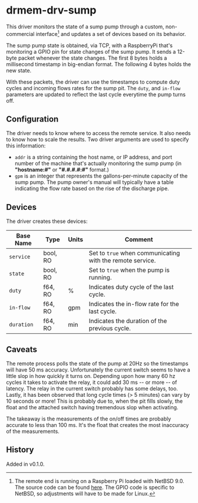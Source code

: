 # drmem-drv-sump

This driver monitors the state of a sump pump through a custom,
non-commercial interface[^1] and updates a set of devices based on its
behavior.

The sump pump state is obtained, via TCP, with a RaspberryPi that's
monitoring a GPIO pin for state changes of the sump pump. It sends a
12-byte packet whenever the state changes. The first 8 bytes holds a
millisecond timestamp in big-endian format. The following 4 bytes
holds the new state.

With these packets, the driver can use the timestamps to compute duty
cycles and incoming flows rates for the sump pit. The `duty`, and
`in-flow` parameters are updated to reflect the last cycle everytime
the pump turns off.

## Configuration

The driver needs to know where to access the remote service. It also
needs to know how to scale the results. Two driver arguments are used
to specify this information:

- `addr` is a string containing the host name, or IP address, and port
  number of the machine that's actually monitoring the sump pump (in
  **"hostname:#"** or **"\#.#.#.#:#"** format.)
- `gpm` is an integer that represents the gallons-per-minute capacity
  of the sump pump. The pump owner's manual will typically have a
  table indicating the flow rate based on the rise of the discharge
  pipe.

## Devices

The driver creates these devices:

| Base Name  | Type     | Units | Comment                                                   |
|------------|----------|-------|-----------------------------------------------------------|
| `service`  | bool, RO |       | Set to `true` when communicating with the remote service. |
| `state`    | bool, RO |       | Set to `true` when the pump is running.                   |
| `duty`     | f64, RO  | %     | Indicates duty cycle of the last cycle.                   |
| `in-flow`  | f64, RO  | gpm   | Indicates the in-flow rate for the last cycle.            |
| `duration` | f64, RO  | min   | Indicates the duration of the previous cycle.             |

## Caveats

The remote process polls the state of the pump at 20Hz so the
timestamps will have 50 ms accuracy. Unfortunately the current switch
seems to have a little slop in how quickly it turns on. Depending upon
how many 60 hz cycles it takes to activate the relay, it could add 30
ms -- or more -- of latency. The relay in the current switch probably
has some delays, too. Lastly, it has been observed that long cycle
times (> 5 minutes) can vary by 10 seconds or more! This is probably
due to, when the pit fills slowly, the float and the attached switch
having tremendous slop when activating.

The takeaway is the measurements of the on/off times are probably
accurate to less than 100 ms. It's the float that creates the most
inaccuracy of the measurements.

## History

Added in v0.1.0.

[^1]: The remote end is running on a Raspberry Pi loaded with NetBSD
    9.0. The source code can be found
    [here](https://github.com/rneswold/drmem-drv-sump). The GPIO code
    is specific to NetBSD, so adjustments will have to be made for
    Linux.
